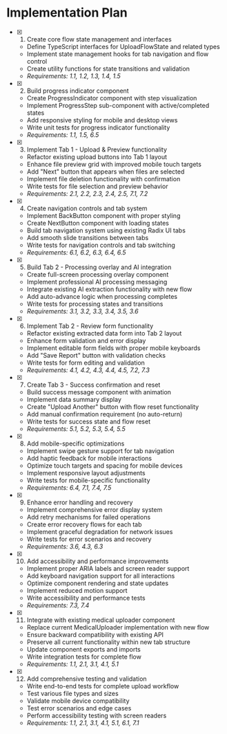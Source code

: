 # Implementation Plan

- [x] 1. Create core flow state management and interfaces
  - Define TypeScript interfaces for UploadFlowState and related types
  - Implement state management hooks for tab navigation and flow control
  - Create utility functions for state transitions and validation
  - _Requirements: 1.1, 1.2, 1.3, 1.4, 1.5_

- [x] 2. Build progress indicator component
  - Create ProgressIndicator component with step visualization
  - Implement ProgressStep sub-component with active/completed states
  - Add responsive styling for mobile and desktop views
  - Write unit tests for progress indicator functionality
  - _Requirements: 1.1, 1.5, 6.5_

- [x] 3. Implement Tab 1 - Upload & Preview functionality
  - Refactor existing upload buttons into Tab 1 layout
  - Enhance file preview grid with improved mobile touch targets
  - Add "Next" button that appears when files are selected
  - Implement file deletion functionality with confirmation
  - Write tests for file selection and preview behavior
  - _Requirements: 2.1, 2.2, 2.3, 2.4, 2.5, 7.1, 7.2_

- [x] 4. Create navigation controls and tab system
  - Implement BackButton component with proper styling
  - Create NextButton component with loading states
  - Build tab navigation system using existing Radix UI tabs
  - Add smooth slide transitions between tabs
  - Write tests for navigation controls and tab switching
  - _Requirements: 6.1, 6.2, 6.3, 6.4, 6.5_

- [x] 5. Build Tab 2 - Processing overlay and AI integration
  - Create full-screen processing overlay component
  - Implement professional AI processing messaging
  - Integrate existing AI extraction functionality with new flow
  - Add auto-advance logic when processing completes
  - Write tests for processing states and transitions
  - _Requirements: 3.1, 3.2, 3.3, 3.4, 3.5, 3.6_

- [x] 6. Implement Tab 2 - Review form functionality
  - Refactor existing extracted data form into Tab 2 layout
  - Enhance form validation and error display
  - Implement editable form fields with proper mobile keyboards
  - Add "Save Report" button with validation checks
  - Write tests for form editing and validation
  - _Requirements: 4.1, 4.2, 4.3, 4.4, 4.5, 7.2, 7.3_

- [x] 7. Create Tab 3 - Success confirmation and reset
  - Build success message component with animation
  - Implement data summary display
  - Create "Upload Another" button with flow reset functionality
  - Add manual confirmation requirement (no auto-return)
  - Write tests for success state and flow reset
  - _Requirements: 5.1, 5.2, 5.3, 5.4, 5.5_

- [x] 8. Add mobile-specific optimizations
  - Implement swipe gesture support for tab navigation
  - Add haptic feedback for mobile interactions
  - Optimize touch targets and spacing for mobile devices
  - Implement responsive layout adjustments
  - Write tests for mobile-specific functionality
  - _Requirements: 6.4, 7.1, 7.4, 7.5_

- [x] 9. Enhance error handling and recovery
  - Implement comprehensive error display system
  - Add retry mechanisms for failed operations
  - Create error recovery flows for each tab
  - Implement graceful degradation for network issues
  - Write tests for error scenarios and recovery
  - _Requirements: 3.6, 4.3, 6.3_

- [x] 10. Add accessibility and performance improvements
  - Implement proper ARIA labels and screen reader support
  - Add keyboard navigation support for all interactions
  - Optimize component rendering and state updates
  - Implement reduced motion support
  - Write accessibility and performance tests
  - _Requirements: 7.3, 7.4_

- [x] 11. Integrate with existing medical uploader component
  - Replace current MedicalUploader implementation with new flow
  - Ensure backward compatibility with existing API
  - Preserve all current functionality within new tab structure
  - Update component exports and imports
  - Write integration tests for complete flow
  - _Requirements: 1.1, 2.1, 3.1, 4.1, 5.1_

- [x] 12. Add comprehensive testing and validation
  - Write end-to-end tests for complete upload workflow
  - Test various file types and sizes
  - Validate mobile device compatibility
  - Test error scenarios and edge cases
  - Perform accessibility testing with screen readers
  - _Requirements: 1.1, 2.1, 3.1, 4.1, 5.1, 6.1, 7.1_